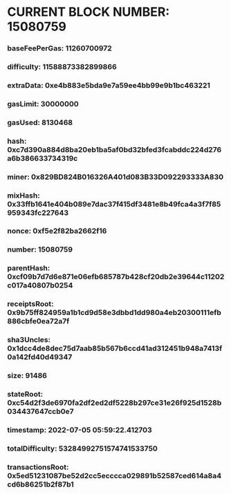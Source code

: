 # CURRENT BLOCK NUMBER: 15080759

### baseFeePerGas: 11260700972
### difficulty: 11588873382899866
### extraData: 0xe4b883e5bda9e7a59ee4bb99e9b1bc463221
### gasLimit: 30000000
### gasUsed: 8130468
### hash: 0xc7d390a884d8ba20eb1ba5af0bd32bfed3fcabddc224d276a6b386633734319c
### miner: 0x829BD824B016326A401d083B33D092293333A830
### mixHash: 0x33ffb1641e404b089e7dac37f415df3481e8b49fca4a3f7f85959343fc227643
### nonce: 0xf5e2f82ba2662f16
### number: 15080759
### parentHash: 0xcf09b7d7d6e871e06efb685787b428cf20db2e39644c11202c017a40807b0254
### receiptsRoot: 0x9b75ff824959a1b1cd9d58e3dbbd1dd980a4eb20300111efb886cbfe0ea72a7f
### sha3Uncles: 0x1dcc4de8dec75d7aab85b567b6ccd41ad312451b948a7413f0a142fd40d49347
### size: 91486
### stateRoot: 0xc54d2f3de6970fa2df2ed2df5228b297ce31e26f925d1528b034437647ccb0e7
### timestamp: 2022-07-05 05:59:22.412703
### totalDifficulty: 53284992751574741533750
### transactionsRoot: 0x5ed51231087be52d2cc5ecccca029891b52587ced614a8a4cd6b86251b2f87b1
